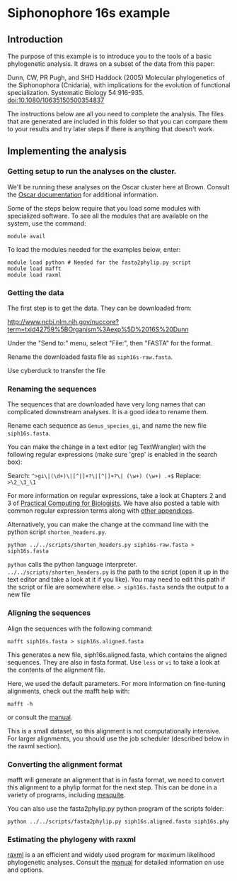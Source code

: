 # Siphonophore 16s example

## Introduction

The purpose of this example is to introduce you to the tools of a basic
phylogenetic analysis. It draws on a subset of the data from this paper:

Dunn, CW, PR Pugh, and SHD Haddock (2005) Molecular phylogenetics of the 
Siphonophora (Cnidaria), with implications for the evolution of functional 
specialization. Systematic Biology 54:916-935.
[doi:10.1080/10635150500354837](http://dx.doi.org/10.1080/10635150500354837)

The instructions below are all you need to complete the analysis. The files 
that are generated are included in this folder so that you can compare them 
to your results and try later steps if there is anything that doesn't work.

## Implementing the analysis


### Getting setup to run the analyses on the cluster.

We'll be running these analyses on the Oscar cluster here at Brown. Consult the 
[Oscar documentation](http://www.brown.edu/Departments/CCV/doc) for additional 
information.

Some of the steps below require that you load some modules with specialized 
software. To see all the modules that are available on the system, use the 
command:

    module avail

To load the modules needed for the examples below, enter:

    module load python # Needed for the fasta2phylip.py script
    module load mafft
    module load raxml
    

### Getting the data

The first step is to get the data. They can be downloaded from:

http://www.ncbi.nlm.nih.gov/nuccore?term=txid42759%5BOrganism%3Aexp%5D%2016S%20Dunn

Under the "Send to:" menu, select "File:", then "FASTA" for the format.

Rename the downloaded fasta file as `siph16s-raw.fasta`.

Use cyberduck to transfer the file 


### Renaming the sequences

The sequences that are downloaded have very long names that can complicated 
downstream analyses. It is a good idea to rename them. 

Rename each sequence as `Genus_species_gi`, and name the new file 
`siph16s.fasta`.

You can make the change in a text editor (eg TextWrangler) with the following 
regular expressions (make sure 'grep' is enabled in the search box):

Search:  `^>gi\|(\d+)\|[^|]+?\|[^|]+?\| (\w+) (\w+) .+$`
Replace: `>\2_\3_\1`

For more information on regular expressions, take a look at Chapters 2 and 3 of 
[Practical Computing for Biologists](http://practicalcomputing.org). We have 
also posted a table with common regular expression terms along with [other 
appendices](http://practicalcomputing.org/files/PCfB_Appendices.pdf).

Alternatively, you can make the change at the command line with the python 
script `shorten_headers.py`.

    python ../../scripts/shorten_headers.py siph16s-raw.fasta > siph16s.fasta

`python` calls the python language interpreter. 
`../../scripts/shorten_headers.py` is the path to the script (open it up in the 
text editor and take a look at it if you like). You may need to edit this path 
if the script or file are somewhere else. `> siph16s.fasta` sends the output 
to a new file 


### Aligning the sequences

Align the sequences with the following command:

    mafft siph16s.fasta > siph16s.aligned.fasta

This generates a new file, siph16s.aligned.fasta, which contains the aligned 
sequences. They are also in fasta format. Use `less` or `vi` to take a look at 
the contents of the alignment file.

Here, we used the default parameters. For more information on fine-tuning 
alignments, check out the mafft help with:

    mafft -h

or consult the [manual](http://mafft.cbrc.jp/alignment/software/).

This is a small dataset, so this alignment is not computationally intensive. 
For larger alignments, you should use the job scheduler (described below in 
the raxml section).


### Converting the alignment format

mafft will generate an alignment that is in fasta format, we need to convert 
this alignment to a phylip format for the next step. This can be done in 
a variety of programs, including 
[mesquite](http://mesquiteproject.org/mesquite/mesquite.html).

You can also use the fasta2phylip.py python program of the scripts folder:

    python ../../scripts/fasta2phylip.py siph16s.aligned.fasta siph16s.phy


### Estimating the phylogeny with raxml

[raxml](https://github.com/stamatak/standard-RAxML) is a an efficient and 
widely used program for maximum likelihood phylogenetic analyses. Consult the 
[manual](http://sco.h-its.org/exelixis/oldPage/RAxML-Manual.7.0.4.pdf) for 
detailed information on use and options.

